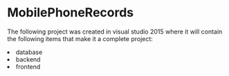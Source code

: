# MobilePhoneRecords
The following project was created in visual studio 2015
where it will contain the following items that make 
it a complete project:
<li>database</li>
<li>backend</li>
<li>frontend</li>

